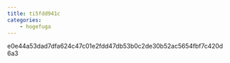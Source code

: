```yaml
---
title: ti5fdd941c
categories:
    - hogefuga
---
```

e0e44a53dad7dfa624c47c01e2fdd47db53b0c2de30b52ac5654fbf7c420d6a3
